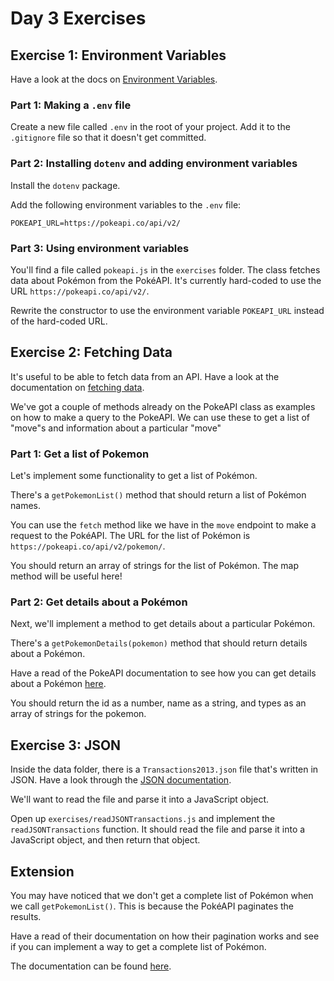 # Day 3 Exercises

## Exercise 1: Environment Variables

Have a look at the docs on
[Environment Variables](https://tech-docs.corndel.com/js/environment-variables.html).

### Part 1: Making a `.env` file

Create a new file called `.env` in the root of your project. Add it to the
`.gitignore` file so that it doesn't get committed.

### Part 2: Installing `dotenv` and adding environment variables

Install the `dotenv` package.

Add the following environment variables to the `.env` file:

```
POKEAPI_URL=https://pokeapi.co/api/v2/
```

### Part 3: Using environment variables

You'll find a file called `pokeapi.js` in the `exercises` folder. The class
fetches data about Pokémon from the PokéAPI. It's currently hard-coded to use
the URL `https://pokeapi.co/api/v2/`.

Rewrite the constructor to use the environment variable `POKEAPI_URL` instead of
the hard-coded URL.

## Exercise 2: Fetching Data

It's useful to be able to fetch data from an API. Have a look at the
documentation on
[fetching data](https://tech-docs.corndel.com/js/fetching-data.html).

We've got a couple of methods already on the PokeAPI class as examples on how to
make a query to the PokeAPI. We can use these to get a list of "move"s and
information about a particular "move"

### Part 1: Get a list of Pokemon

Let's implement some functionality to get a list of Pokémon.

There's a `getPokemonList()` method that should return a list of Pokémon names.

You can use the `fetch` method like we have in the `move` endpoint to make a
request to the PokéAPI. The URL for the list of Pokémon is
`https://pokeapi.co/api/v2/pokemon/`.

You should return an array of strings for the list of Pokémon. The map method
will be useful here!

### Part 2: Get details about a Pokémon

Next, we'll implement a method to get details about a particular Pokémon.

There's a `getPokemonDetails(pokemon)` method that should return details about a
Pokémon.

Have a read of the PokeAPI documentation to see how you can get details about a
Pokémon [here](https://pokeapi.co/docs/v2#pokemon).

You should return the id as a number, name as a string, and types as an array of
strings for the pokemon.

## Exercise 3: JSON

Inside the data folder, there is a `Transactions2013.json` file that's written
in JSON. Have a look through the
[JSON documentation](https://tech-docs.corndel.com/js/working-with-json.html).

We'll want to read the file and parse it into a JavaScript object.

Open up `exercises/readJSONTransactions.js` and implement the
`readJSONTransactions` function. It should read the file and parse it into a
JavaScript object, and then return that object.

## Extension

You may have noticed that we don't get a complete list of Pokémon when we call
`getPokemonList()`. This is because the PokéAPI paginates the results.

Have a read of their documentation on how their pagination works and see if you
can implement a way to get a complete list of Pokémon.

The documentation can be found
[here](https://pokeapi.co/docs/v2#resource-listspagination-section).
